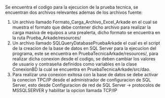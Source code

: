 Se encuentra el codigo para la ejecucion de la prueba tecnica, se encuentran dos archivos relevantes ademas de los archivos fuente:

1. Un archivo llamado Formato_Carga_Archivo_Excel_Arkade en el cual se muestra el formato que debe contener dicho archivo para realizar la carga masiva de equipos a una prealerta, dicho formato se encuentra en la ruta Prueba_Arkade/resources/
2. Un archivo llamado SQLQueryDatabasePruebaArkade el cual es el script de la creacion de la base de datos en SQL Server para la ejecucion del programa, este se encuentra en PruebaTecnicaArkade/resources/, para realizar dicha
conexion desde el codigo, se deben cambiar los valores de usuario y contraseña definidos como variables en la clase ConexionBD la cual se encuentra en PruebaTecnicaArkade/src/dao.
3. Para realizar una conexion exitosa con la base de datos se debe activar la conecion TPC/IP desde el administrador de configuracion de SQL Server, esto desde Configuracion de red de SQL Server -> protocolos de MSSQLSERVER y habilitar la opcion llamada TCP/IP
